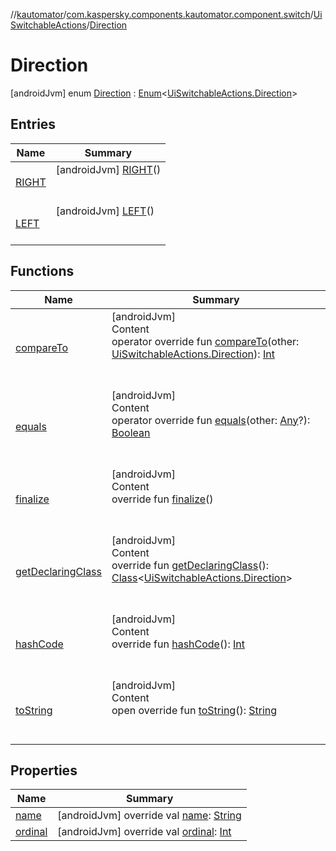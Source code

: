 //[kautomator](../../../index.md)/[com.kaspersky.components.kautomator.component.switch](../../index.md)/[UiSwitchableActions](../index.md)/[Direction](index.md)



# Direction  
 [androidJvm] enum [Direction](index.md) : [Enum](https://kotlinlang.org/api/latest/jvm/stdlib/kotlin/-enum/index.html)<[UiSwitchableActions.Direction](index.md)>    


## Entries  
  
|  Name|  Summary| 
|---|---|
| [RIGHT](-r-i-g-h-t/index.md)|  [androidJvm] [RIGHT](-r-i-g-h-t/index.md)()  <br>  <br>   <br>
| [LEFT](-l-e-f-t/index.md)|  [androidJvm] [LEFT](-l-e-f-t/index.md)()  <br>  <br>   <br>


## Functions  
  
|  Name|  Summary| 
|---|---|
| [compareTo](https://kotlinlang.org/api/latest/jvm/stdlib/kotlin/-enum/compare-to.html)| [androidJvm]  <br>Content  <br>operator override fun [compareTo](https://kotlinlang.org/api/latest/jvm/stdlib/kotlin/-enum/compare-to.html)(other: [UiSwitchableActions.Direction](index.md)): [Int](https://kotlinlang.org/api/latest/jvm/stdlib/kotlin/-int/index.html)  <br><br><br>
| [equals](https://kotlinlang.org/api/latest/jvm/stdlib/kotlin/-enum/equals.html)| [androidJvm]  <br>Content  <br>operator override fun [equals](https://kotlinlang.org/api/latest/jvm/stdlib/kotlin/-enum/equals.html)(other: [Any](https://kotlinlang.org/api/latest/jvm/stdlib/kotlin/-any/index.html)?): [Boolean](https://kotlinlang.org/api/latest/jvm/stdlib/kotlin/-boolean/index.html)  <br><br><br>
| [finalize](https://kotlinlang.org/api/latest/jvm/stdlib/kotlin/-enum/finalize.html)| [androidJvm]  <br>Content  <br>override fun [finalize](https://kotlinlang.org/api/latest/jvm/stdlib/kotlin/-enum/finalize.html)()  <br><br><br>
| [getDeclaringClass](https://kotlinlang.org/api/latest/jvm/stdlib/kotlin/-enum/get-declaring-class.html)| [androidJvm]  <br>Content  <br>override fun [getDeclaringClass](https://kotlinlang.org/api/latest/jvm/stdlib/kotlin/-enum/get-declaring-class.html)(): [Class](https://developer.android.com/reference/kotlin/java/lang/Class.html)<[UiSwitchableActions.Direction](index.md)>  <br><br><br>
| [hashCode](https://kotlinlang.org/api/latest/jvm/stdlib/kotlin/-enum/hash-code.html)| [androidJvm]  <br>Content  <br>override fun [hashCode](https://kotlinlang.org/api/latest/jvm/stdlib/kotlin/-enum/hash-code.html)(): [Int](https://kotlinlang.org/api/latest/jvm/stdlib/kotlin/-int/index.html)  <br><br><br>
| [toString](https://kotlinlang.org/api/latest/jvm/stdlib/kotlin/-enum/to-string.html)| [androidJvm]  <br>Content  <br>open override fun [toString](https://kotlinlang.org/api/latest/jvm/stdlib/kotlin/-enum/to-string.html)(): [String](https://kotlinlang.org/api/latest/jvm/stdlib/kotlin/-string/index.html)  <br><br><br>


## Properties  
  
|  Name|  Summary| 
|---|---|
| [name](index.md#com.kaspersky.components.kautomator.component.switch/UiSwitchableActions.Direction/name/#/PointingToDeclaration/)|  [androidJvm] override val [name](index.md#com.kaspersky.components.kautomator.component.switch/UiSwitchableActions.Direction/name/#/PointingToDeclaration/): [String](https://kotlinlang.org/api/latest/jvm/stdlib/kotlin/-string/index.html)   <br>
| [ordinal](index.md#com.kaspersky.components.kautomator.component.switch/UiSwitchableActions.Direction/ordinal/#/PointingToDeclaration/)|  [androidJvm] override val [ordinal](index.md#com.kaspersky.components.kautomator.component.switch/UiSwitchableActions.Direction/ordinal/#/PointingToDeclaration/): [Int](https://kotlinlang.org/api/latest/jvm/stdlib/kotlin/-int/index.html)   <br>


